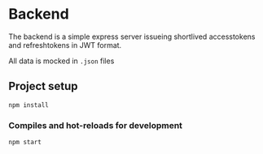 # Backend

The backend is a simple express server issueing shortlived accesstokens and refreshtokens in JWT format.

All data is mocked in `.json` files

## Project setup

```
npm install
```

### Compiles and hot-reloads for development

```
npm start
```
